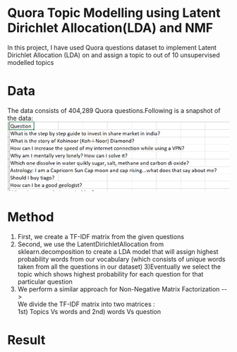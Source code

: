 # Quora Topic Modelling using Latent Dirichlet Allocation(LDA) and NMF

In this project, I have used Quora questions dataset to implement Latent Dirichlet Allocation (LDA) on and assign a topic to out of 10 
unsupervised modelled topics

# Data
The data consists of 404,289 Quora questions.Following is a snapshot of the data:
<br/>
![Image1](https://github.com/Aishwarya4823/Quora-Topic-Modelling-LDA-and-NMF/blob/master/Images/Questions_image.PNG)

# Method
1) First, we create a TF-IDF matrix from the given questions
2) Second, we use the LatentDirichletAllocation from sklearn.decomposition to create a LDA model that will assign highest probability words from our vocabulary (which consists of unique words taken from all the questions in our dataset) 
3)Eventually we select the topic which shows highest probability for each question for that particular question
4) We perform a similar approach for Non-Negative Matrix Factorization --><br/> We divide the TF-IDF matrix into two matrices : <br/>
1st) Topics Vs words and 2nd) words Vs question

# Result
